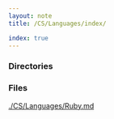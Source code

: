 ```yaml
---
layout: note
title: /CS/Languages/index/

index: true
---
```

<h3>Directories</h3>

<h3>Files</h3>

<a href='/note/CS/Languages/Ruby/'>./CS/Languages/Ruby.md</a>

